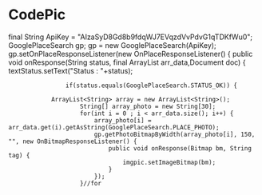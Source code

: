 CodePic
=======
final String ApiKey = "AIzaSyD8Gd8b9fdqWJ7EVqzdVvPdvG1qTDKfWu0";
GooglePlaceSearch gp;
gp = new GooglePlaceSearch(ApiKey);
gp.setOnPlaceResponseListener(new OnPlaceResponseListener() {
				public void onResponse(String status, final ArrayList<ContentValues> arr_data,Document doc) {
					 textStatus.setText("Status : "+status);
					
					if(status.equals(GooglePlaceSearch.STATUS_OK)) {
						
				ArrayList<String> array = new ArrayList<String>();
						String[] array_photo = new String[30];
						for(int i = 0 ; i < arr_data.size(); i++) {
							array_photo[i] = arr_data.get(i).getAsString(GooglePlaceSearch.PLACE_PHOTO);
							gp.getPhotoBitmapByWidth(array_photo[i], 150, "", new OnBitmapResponseListener() {
								public void onResponse(Bitmap bm, String tag) {
									imgpic.setImageBitmap(bm);
								}
							});
						}//for
